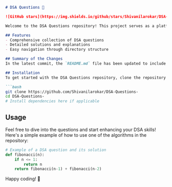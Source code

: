 ```markdown
# DSA Questions 🚀

![GitHub stars](https://img.shields.io/github/stars/Shivanilarokar/DSA-Questions-?style=social) ![Forks](https://img.shields.io/github/forks/Shivanilarokar/DSA-Questions-?style=social)

Welcome to the DSA Questions repository! This project serves as a platform for developers and learners to practice and enhance their skills in Data Structures and Algorithms (DSA). This repository is designed to help you improve your understanding of various data structures and algorithms through a collection of questions and solutions.

## Features
- Comprehensive collection of DSA questions
- Detailed solutions and explanations
- Easy navigation through directory structure

## Summary of the Changes
In the latest commit, the `README.md` file has been updated to include a new section that highlights the features of the repository, making it easier for users to understand what they can expect. Additionally, some formatting adjustments were made for improved readability.

## Installation
To get started with the DSA Questions repository, clone the repository and install any necessary dependencies:

```bash
git clone https://github.com/Shivanilarokar/DSA-Questions-
cd DSA-Questions-
# Install dependencies here if applicable
```

## Usage
Feel free to dive into the questions and start enhancing your DSA skills! Here's a simple example of how to use one of the algorithms in the repository:

```python
# Example of a DSA question and its solution
def fibonacci(n):
    if n <= 1:
        return n
    return fibonacci(n-1) + fibonacci(n-2)
```

Happy coding! 🎉
```